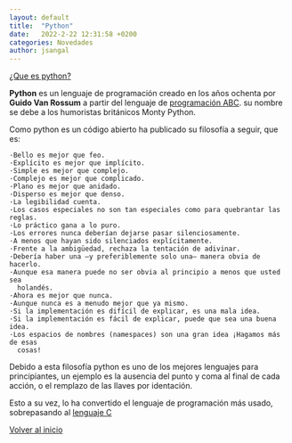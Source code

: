 ```yaml
---
layout: default
title:  "Python"
date:   2022-2-22 12:31:58 +0200
categories: Novedades
author: jsangal
---
```

<u>¿Que es python?</u>

**Python** es un lenguaje de programación creado en los años ochenta por **Guido Van Rossum**
a partir del lenguaje de [programación ABC](http://www.larevistainformatica.com/ABC.htm).
su nombre se debe a los humoristas británicos Monty Python.

Como python es un código abierto ha publicado su filosofía a seguir, que es:

    ·Bello es mejor que feo.
    ·Explícito es mejor que implícito.
    ·Simple es mejor que complejo.
    ·Complejo es mejor que complicado.
    ·Plano es mejor que anidado.
    ·Disperso es mejor que denso.
    ·La legibilidad cuenta.
    ·Los casos especiales no son tan especiales como para quebrantar las reglas.
    ·Lo práctico gana a lo puro.
    ·Los errores nunca deberían dejarse pasar silenciosamente.
    ·A menos que hayan sido silenciados explícitamente.
    ·Frente a la ambigüedad, rechaza la tentación de adivinar.
    ·Debería haber una —y preferiblemente solo una— manera obvia de hacerlo.
    ·Aunque esa manera puede no ser obvia al principio a menos que usted sea
      holandés.​
    ·Ahora es mejor que nunca.
    ·Aunque nunca es a menudo mejor que ya mismo.
    ·Si la implementación es difícil de explicar, es una mala idea.
    ·Si la implementación es fácil de explicar, puede que sea una buena idea.
    ·Los espacios de nombres (namespaces) son una gran idea ¡Hagamos más de esas
      cosas!

Debido a esta filosofía python es uno de los mejores lenguajes para principiantes, un ejemplo es la ausencia del punto y coma al final de cada acción, o el remplazo de las llaves por identación.

Esto a su vez, lo ha convertido el lenguaje de programación más usado, sobrepasando al [lenguaje C](https://openwebinars.net/blog/que-es-c/)



[Volver al inicio](https://jsangal.github.io/)

